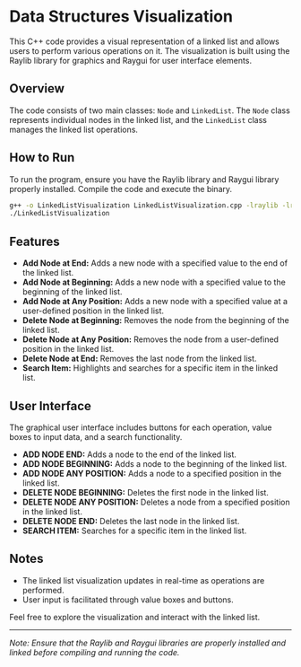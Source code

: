 # Data Structures Visualization

This C++ code provides a visual representation of a linked list and allows users to perform various operations on it. The visualization is built using the Raylib library for graphics and Raygui for user interface elements.

## Overview

The code consists of two main classes: `Node` and `LinkedList`. The `Node` class represents individual nodes in the linked list, and the `LinkedList` class manages the linked list operations.

## How to Run

To run the program, ensure you have the Raylib library and Raygui library properly installed. Compile the code and execute the binary.

```bash
g++ -o LinkedListVisualization LinkedListVisualization.cpp -lraylib -lraygui
./LinkedListVisualization
```

## Features

- **Add Node at End:** Adds a new node with a specified value to the end of the linked list.
- **Add Node at Beginning:** Adds a new node with a specified value to the beginning of the linked list.
- **Add Node at Any Position:** Adds a new node with a specified value at a user-defined position in the linked list.
- **Delete Node at Beginning:** Removes the node from the beginning of the linked list.
- **Delete Node at Any Position:** Removes the node from a user-defined position in the linked list.
- **Delete Node at End:** Removes the last node from the linked list.
- **Search Item:** Highlights and searches for a specific item in the linked list.

## User Interface

The graphical user interface includes buttons for each operation, value boxes to input data, and a search functionality.

- **ADD NODE END:** Adds a node to the end of the linked list.
- **ADD NODE BEGINNING:** Adds a node to the beginning of the linked list.
- **ADD NODE ANY POSITION:** Adds a node to a specified position in the linked list.
- **DELETE NODE BEGINNING:** Deletes the first node in the linked list.
- **DELETE NODE ANY POSITION:** Deletes a node from a specified position in the linked list.
- **DELETE NODE END:** Deletes the last node in the linked list.
- **SEARCH ITEM:** Searches for a specific item in the linked list.

## Notes

- The linked list visualization updates in real-time as operations are performed.
- User input is facilitated through value boxes and buttons.

Feel free to explore the visualization and interact with the linked list.

---

*Note: Ensure that the Raylib and Raygui libraries are properly installed and linked before compiling and running the code.*
